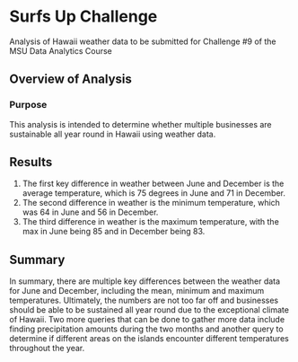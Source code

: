 # Surfs Up Challenge
Analysis of Hawaii weather data to be submitted for Challenge #9 of the MSU Data Analytics Course
## Overview of Analysis

### Purpose
This analysis is intended to determine whether multiple businesses are sustainable all year round in Hawaii using weather data.
## Results
1. The first key difference in weather between June and December is the average temperature, which is 75 degrees in June and 71 in December.
2. The second difference in weather is the minimum temperature, which was 64 in June and 56 in December.
3. The third difference in weather is the maximum temperature, with the max in June being 85 and in December being 83.
## Summary
In summary, there are multiple key differences between the weather data for June and December, including the mean, minimum and maximum temperatures. Ultimately, the numbers are not too far off and businesses should be able to be sustained all year round due to the exceptional climate of Hawaii. Two more queries that can be done to gather more data include finding precipitation amounts during the two months and another query to determine if different areas on the islands encounter different temperatures throughout the year.
